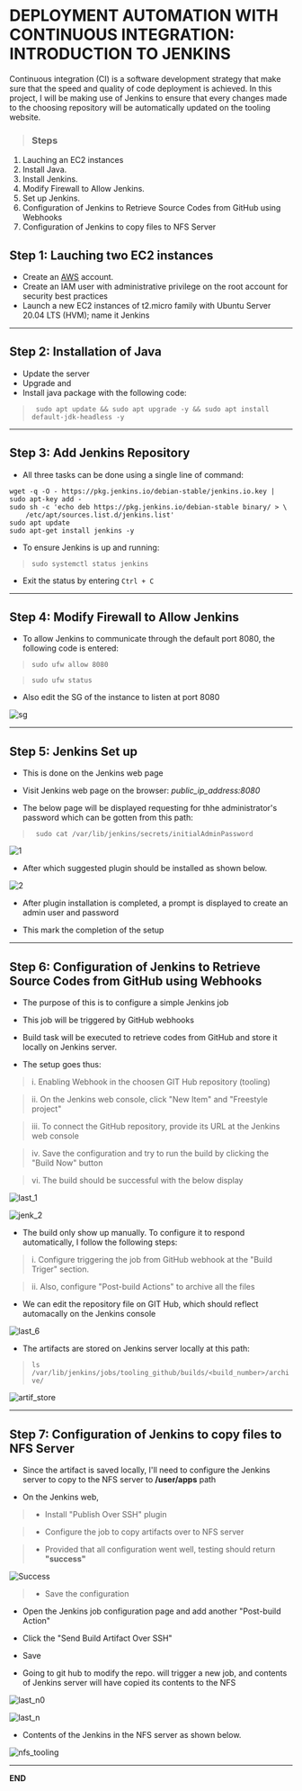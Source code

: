 # DEPLOYMENT AUTOMATION WITH CONTINUOUS INTEGRATION: INTRODUCTION TO JENKINS

Continuous integration (CI) is a software development strategy that make sure that the speed and quality of code deployment is achieved. 
In this project, I will be making use of Jenkins to ensure that every changes made to the choosing repository will be automatically updated on the tooling website.

> ### Steps
1. Lauching an EC2 instances
2. Install Java.
3. Install Jenkins.
4. Modify Firewall to Allow Jenkins.
5. Set up Jenkins.
6. Configuration of Jenkins to Retrieve Source Codes from GitHub using Webhooks 
7. Configuration of Jenkins to copy files to NFS Server 

## Step 1: Lauching two EC2 instances

* Create an [AWS](https://aws.amazon.com) account.
* Create an IAM user with administrative privilege on the root account for security best practices
* Launch a new EC2 instances of t2.micro family with Ubuntu Server 20.04 LTS (HVM); name it Jenkins

---

## Step 2: Installation of Java

- Update the server
- Upgrade and 
- Install java package with the following code:

> ` sudo apt update && sudo apt upgrade -y && sudo apt install default-jdk-headless -y`
---

## Step 3: Add Jenkins Repository

- All three tasks can be done using a single line of command:

``` 
wget -q -O - https://pkg.jenkins.io/debian-stable/jenkins.io.key | sudo apt-key add -
sudo sh -c 'echo deb https://pkg.jenkins.io/debian-stable binary/ > \ 
    /etc/apt/sources.list.d/jenkins.list'
sudo apt update
sudo apt-get install jenkins -y
```

- To ensure Jenkins is up and running:

> ` sudo systemctl status jenkins `

- Exit the status by entering `Ctrl + C `
---

## Step 4: Modify Firewall to Allow Jenkins

- To allow Jenkins to communicate through the default port 8080, the following code is entered:

> ` sudo ufw allow 8080 `

> `sudo ufw status `

- Also edit the SG of the instance to listen at port 8080

![sg](https://user-images.githubusercontent.com/114786664/201080156-b89aa80d-f3a6-43b5-81a7-1fc502fb9698.png)

---

## Step 5:  Jenkins Set up 

- This is done on the Jenkins web page 

- Visit Jenkins web page on the browser: *public_ip_address:8080*

- The below page will be displayed requesting for thhe administrator's password which can be gotten from this path:

> ` sudo cat /var/lib/jenkins/secrets/initialAdminPassword`

![1](https://user-images.githubusercontent.com/114786664/201080368-fe82586f-fd38-429c-8b4d-f85ddb1aefe6.png)

- After which suggested plugin should be installed as shown below.

![2](https://user-images.githubusercontent.com/114786664/201082857-7c590c62-4be2-43a6-986f-32568bba8efa.png)

- After plugin installation is completed, a prompt is displayed to create an admin user and password

- This mark the completion of the setup
---

## Step 6: Configuration of Jenkins to Retrieve Source Codes from GitHub using Webhooks

- The purpose of this is to configure a simple Jenkins job

- This job will be triggered by GitHub webhooks

- Build task will be executed to retrieve codes from GitHub and store it locally on Jenkins server.

- The setup goes thus:

> i. Enabling Webhook in the choosen GIT Hub repository (tooling)

> ii. On the Jenkins web console, click "New Item" and "Freestyle project"

> iii. To connect the GitHub repository, provide its URL at the Jenkins web console

> iv. Save the configuration and try to run the build by clicking the "Build Now" button

> vi. The build should be successful with the below display

![last_1](https://user-images.githubusercontent.com/114786664/201299482-b299be5c-7593-436c-a156-d267b55f1e2b.png)

![jenk_2](https://user-images.githubusercontent.com/114786664/201297196-b5813358-53ce-435a-afcf-dcdcad5594c1.png)

- The build only show up manually. To configure it to respond automatically, I follow the following steps:

> i. Configure triggering the job from GitHub webhook at the "Build Triger" section.

> ii. Also, configure "Post-build Actions" to archive all the files

- We can edit the repository file on GIT Hub, which should reflect automacally on the Jenkins console

![last_6](https://user-images.githubusercontent.com/114786664/201303654-9f4ae7e2-b11f-42da-9ada-ee734eb5d7e9.png)

- The artifacts are stored on Jenkins server locally at this path:

> ` ls /var/lib/jenkins/jobs/tooling_github/builds/<build_number>/archive/ `

![artif_store](https://user-images.githubusercontent.com/114786664/201304900-9b888c2b-c6c4-40ae-baa3-72a3a4e17e77.png)

---

## Step 7: Configuration of Jenkins to copy files to NFS Server 

- Since the artifact is saved locally, I'll need to configure the Jenkins server to copy to the NFS server to **/user/apps** path

- On the Jenkins web, 

> - Install "Publish Over SSH" plugin

> - Configure the job to copy artifacts over to NFS server

> - Provided that all configuration went well, testing should return **"success"**

![Success](https://user-images.githubusercontent.com/114786664/201308101-a7c4ae02-615e-4c5b-828e-69dfb401ac45.png)

> - Save the configuration
> 
- Open the Jenkins job configuration page and add another  "Post-build Action" 

- Click the "Send Build Artifact Over SSH"

- Save 

- Going to git hub to modify the repo. will trigger a new job, and contents of Jenkins server will have copied its contents to the NFS

![last_n0](https://user-images.githubusercontent.com/114786664/201313669-8cae5f14-ae2b-4f3c-82a5-cdd12d4b3531.png)

![last_n](https://user-images.githubusercontent.com/114786664/201313602-66dd355e-ff0f-49ef-a475-6d25d199f98e.png)

- Contents of the Jenkins in the NFS server as shown below.

![nfs_tooling](https://user-images.githubusercontent.com/114786664/201313975-166265ac-94ff-4867-8c92-98a2c2f924fc.png)


---
__END__
